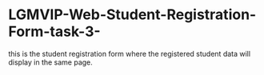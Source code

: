 # LGMVIP-Web-Student-Registration-Form-task-3-
this is the student registration form where the registered student data will display in the same page.
